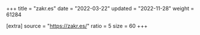 +++
title = "zakr.es"
date = "2022-03-22"
updated = "2022-11-28"
weight = 61284

[extra]
source = "https://zakr.es/"
ratio = 5
size = 60
+++
